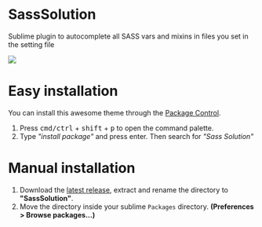 # SassSolution
Sublime plugin to autocomplete all SASS vars and mixins in files you set in the setting file  

![](https://raw.githubusercontent.com/ahmedam55/SassSolution/master/sass-solution-gif.gif)

# Easy installation
You can install this awesome theme through the [Package Control](https://packagecontrol.io/installation).

1. Press <kbd>cmd/ctrl</kbd> + <kbd>shift</kbd> + <kbd>p</kbd> to open the command palette.
2. Type *"install package"* and press enter. Then search for *"Sass Solution"*


# Manual installation

1. Download the [latest release](https://codeload.github.com/ahmedam55/SassSolution/zip/master), extract and rename the directory to **"SassSolution"**.
2. Move the directory inside your sublime `Packages` directory. **(Preferences > Browse packages...)**
